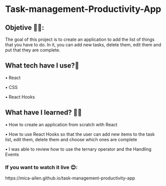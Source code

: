 # Task-management-Productivity-App

<h2>Objetive 🙌🏼:</h2>

<p>The goal of this project is to create an application to add the list of things that you have to do. In it, you can add new tasks, delete them, edit them and put that they are complete.</p>

<h2>What tech have I use?🙋</h2>

•	React<br>

•	CSS<br>

•	React Hooks<br>

<h2>What have I learned? 💪🏼 </h2>

• How to create an application from scratch with React

• How to use React Hooks so that the user can add new items to the task list, edit them, delete them and choose which ones are complete

• I was able to review how to use the ternary operator and the Handling Events


<h3>If you want to watch it live 😊:</h3> https://mica-ailen.github.io/task-management-productivity-app
